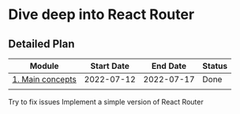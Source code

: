 # Dive deep into React Router

## Detailed Plan

| Module                                           | Start Date | End Date   | Status |
| ------------------------------------------------ | ---------- | ---------- | ------ |
| [1. Main concepts](./01.main-concepts/README.md) | 2022-07-12 | 2022-07-17 | Done   |
|                                                  |            |            |        |

Try to fix issues
Implement a simple version of React Router
